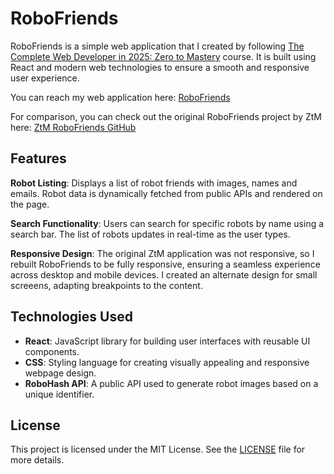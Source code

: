 # RoboFriends

RoboFriends is a simple web application that I created by following [The Complete Web Developer in 2025: Zero to Mastery](https://zerotomastery.io/courses/coding-bootcamp/) course. It is built using React and modern web technologies to ensure a smooth and responsive user experience.

You can reach my web application here: [RoboFriends](https://tiborhajszan.github.io/project_robofriends/)

For comparison, you can check out the original RoboFriends project by ZtM here: [ZtM RoboFriends GitHub](https://github.com/aneagoie/robofriends-latest)

## Features

**Robot Listing**: Displays a list of robot friends with images, names and emails. Robot data is dynamically fetched from public APIs and rendered on the page.

**Search Functionality**: Users can search for specific robots by name using a search bar. The list of robots updates in real-time as the user types.

**Responsive Design**: The original ZtM application was not responsive, so I rebuilt RoboFriends to be fully responsive, ensuring a seamless experience across desktop and mobile devices. I created an alternate design for small screeens, adapting breakpoints to the content.

## Technologies Used

- **React**: JavaScript library for building user interfaces with reusable UI components.
- **CSS**: Styling language for creating visually appealing and responsive webpage design.
- **RoboHash API**: A public API used to generate robot images based on a unique identifier.

## License

This project is licensed under the MIT License. See the [LICENSE](LICENSE) file for more details.
